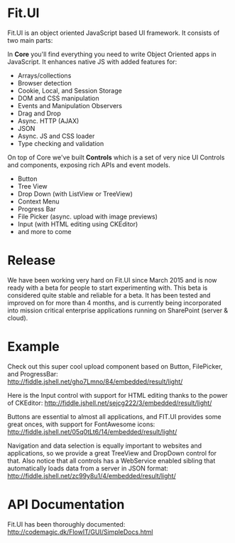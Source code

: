 # Fit.UI

Fit.UI is an object oriented JavaScript based UI framework.
It consists of two main parts:

In **Core** you'll find everything you need to write Object Oriented apps
in JavaScript. It enhances native JS with added features for:

 - Arrays/collections
 - Browser detection
 - Cookie, Local, and Session Storage
 - DOM and CSS manipulation
 - Events and Manipulation Observers
 - Drag and Drop
 - Async. HTTP (AJAX)
 - JSON
 - Async. JS and CSS loader
 - Type checking and validation

On top of Core we've built **Controls** which is a set of very nice UI Controls and components,
exposing rich APIs and event models.

 - Button
 - Tree View
 - Drop Down (with ListView or TreeView)
 - Context Menu
 - Progress Bar
 - File Picker (async. upload with image previews)
 - Input (with HTML editing using CKEditor)
 - and more to come

# Release

We have been working very hard on Fit.UI since March 2015 and is now ready
with a beta for people to start experimenting with. This beta is considered
quite stable and reliable for a beta. It has been tested and improved on for
more than 4 months, and is currently being incorporated into mission
critical enterprise applications running on SharePoint (server & cloud).

# Example

Check out this super cool upload component based on
Button, FilePicker, and ProgressBar:
http://fiddle.jshell.net/gho7Lmno/84/embedded/result/light/

Here is the Input control with support for HTML editing
thanks to the power of CKEditor:
http://fiddle.jshell.net/sejcg222/3/embedded/result/light/

Buttons are essential to almost all applications, and FIT.UI
provides some great onces, with support for FontAwesome icons:
http://fiddle.jshell.net/05q0tLt6/14/embedded/result/light/

Navigation and data selection is equally important to websites
and applications, so we provide a great TreeView and DropDown control
for that. Also notice that all controls has a WebService enabled
sibling that automatically loads data from a server in JSON format:
http://fiddle.jshell.net/zc99y8u1/4/embedded/result/light/

# API Documentation

Fit.UI has been thoroughly documented: http://codemagic.dk/FlowIT/GUI/SimpleDocs.html
